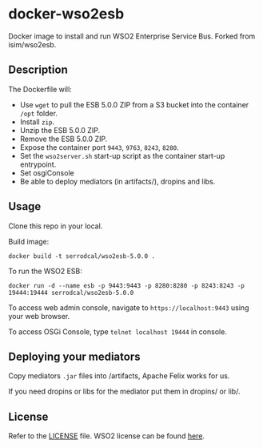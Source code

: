 # docker-wso2esb

Docker image to install and run WSO2 Enterprise Service Bus. Forked from isim/wso2esb.

## Description
The Dockerfile will:

* Use `wget` to pull the ESB 5.0.0 ZIP from a S3 bucket into the container `/opt` folder.
* Install `zip`.
* Unzip the ESB 5.0.0 ZIP.
* Remove the ESB 5.0.0 ZIP.
* Expose the container port `9443`, `9763`, `8243`, `8280`.
* Set the `wso2server.sh` start-up script as the container start-up entrypoint.
* Set osgiConsole
* Be able to deploy mediators (in artifacts/), dropins and libs.

## Usage

Clone this repo in your local.

Build image:

```
docker build -t serrodcal/wso2esb-5.0.0 .
```

To run the WSO2 ESB:

```
docker run -d --name esb -p 9443:9443 -p 8280:8280 -p 8243:8243 -p 19444:19444 serrodcal/wso2esb-5.0.0
````
To access web admin console, navigate to `https://localhost:9443` using your web browser.

To access OSGi Console, type `telnet localhost 19444` in console.

## Deploying your mediators

Copy mediators `.jar` files into /artifacts, Apache Felix works for us.

If you need dropins or libs for the mediator put them in dropins/ or lib/. 

## License
Refer to the [LICENSE](LICENSE) file. WSO2 license can be found [here](http://wso2.com/licenses).
